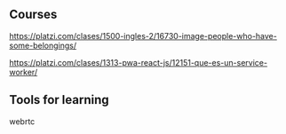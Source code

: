 ## Courses

https://platzi.com/clases/1500-ingles-2/16730-image-people-who-have-some-belongings/

https://platzi.com/clases/1313-pwa-react-js/12151-que-es-un-service-worker/

## Tools for learning

webrtc
